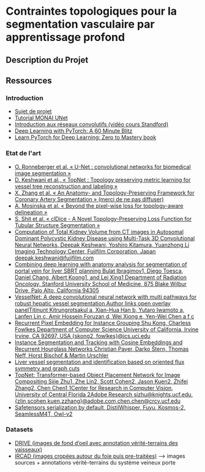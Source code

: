 # Contraintes topologiques pour la segmentation vasculaire par apprentissage profond

## Description du Projet

## Ressources
### Introduction
- [Sujet de projet](https://filesender.renater.fr/?s=download&token=142d0ae0-d553-4809-89c7-8ed28e8dcef4)
- [Tutorial MONAI UNet](https://github.com/Project-MONAI/tutorials/blob/main/3d_segmentation/spleen_segmentation_3d.ipynb)
- [Introduction aux réseaux convolutifs (vidéo cours Standford)](https://www.youtube.com/watch?v=bNb2fEVKeEo) 
- [Deep Learning with PyTorch: A 60 Minute Blitz](https://pytorch.org/tutorials/beginner/deep_learning_60min_blitz.html) 
- [Learn PyTorch for Deep Learning: Zero to Mastery book](https://www.learnpytorch.io) 

### Etat de l'art
- [O. Ronneberger et al. « U-Net : convolutional networks for biomedical image segmentation »](https://arxiv.org/pdf/1505.04597.pdf)
- [D. Keshwani et al., « TopNet : Topology preserving metric learning for vessel tree reconstruction and labeling »]( https://arxiv.org/pdf/2009.08674.pdf)
- [X. Zhang et al. « An Anatomy- and Topology-Preserving Framework for Coronary Artery Segmentation » (merci de ne pas diffuser)](https://filesender.renater.fr/?s=download&token=d8a0ea5f-cb9e-4c1e-9c9d-56af93924164) 
- [A. Mosinska et al. « Beyond the pixel-wise loss for topology-aware delineation »](https://openaccess.thecvf.com/content_cvpr_2018/papers/Mosinska_Beyond_the_Pixel-Wise_CVPR_2018_paper.pdf)
- [S. Shit et al. « clDice - A Novel Topology-Preserving Loss Function for Tubular Structure Segmentation »](https://arxiv.org/pdf/2003.07311.pdf) 
- [ Computation of Total Kidney Volume from CT images in Autosomal Dominant Polycystic Kidney Disease using Multi-Task 3D Convolutional Neural Networks, Deepak Keshwani, Yoshiro Kitamura, Yuanzhong Li Imaging Technology Center, Fujifilm Corporation, Japan deepak.keshwani@fujifilm.com](https://arxiv.org/pdf/1809.02268.pdf)
- [Combining deep learning with anatomy analysis for segmentation of portal vein for liver SBRT planning Bulat Ibragimov1, Diego Toesca, Daniel Chang, Albert Koong1, and Lei Xing1 Department of Radiation Oncology, Stanford University School of Medicine, 875 Blake Wilbur Drive, Palo Alto, California 94305](https://www.ncbi.nlm.nih.gov/pmc/articles/PMC5739057/pdf/nihms924944.pdf)
- [VesselNet: A deep convolutional neural network with multi pathways for robust hepatic vessel segmentation Author links open overlay panelTitinunt Kitrungrotsakul a, Xian-Hua Han b, Yutaro Iwamoto a, Lanfen Lin c, Amir Hossein Foruzan d, Wei Xiong e, Yen-Wei Chen a f c](https://www.sciencedirect.com/science/article/abs/pii/S0895611118304099?via%3Dihub)
- [Recurrent Pixel Embedding for Instance Grouping Shu Kong, Charless Fowlkes Department of Computer Science University of California, Irvine Irvine, CA 92697, USA {skong2, fowlkes}@ics.uci.edu](https://arxiv.org/pdf/1712.08273.pdf)
- [ Instance Segmentation and Tracking with Cosine Embeddings and Recurrent Hourglass Networks Christian Payer, Darko Štern, Thomas Neff, Horst Bischof & Martin Urschler ](https://link.springer.com/chapter/10.1007/978-3-030-00934-2_1)
- [Liver vessel segmentation and identification based on oriented flux symmetry and graph cuts](https://www.sciencedirect.com/science/article/abs/pii/S0169260716312196?via%3Dihub)
- [TopNet: Transformer-based Object Placement Network for Image Compositing Sijie Zhu1, Zhe Lin2, Scott Cohen2, Jason Kuen2, Zhifei Zhang2, Chen Chen1 1Center for Research in Computer Vision, University of Central Florida 2Adobe Research sizhu@knights.ucf.edu,{zlin,scohen,kuen,zzhang}@adobe.com,chen.chen@crcv.ucf.edu](https://openaccess.thecvf.com/content/CVPR2023/papers/Zhu_TopNet_Transformer-Based_Object_Placement_Network_for_Image_Compositing_CVPR_2023_paper.pdf)
- [Safetensors serialization by default, DistilWhisper, Fuyu, Kosmos-2, SeamlessM4T, Owl-v2](https://github.com/huggingface/transformers/releases)



### Datasets
- [DRIVE (images de fond d’oeil avec annotation vérité-terrains des vaisseaux) ](https://www.kaggle.com/datasets/andrewmvd/drive-digital-retinal-images-for-vessel-extraction) 
- [IRCAD (images cropées autour du foie puis pre-traitées)](https://drive.google.com/file/d/1XTvTlN2PpCXAxzSYBtct2aLB5H9-UCAf/view?usp=sharing)
—> images sources + annotations vérité-terrains du système veineux porte